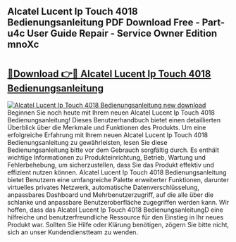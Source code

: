 ## Alcatel Lucent Ip Touch 4018 Bedienungsanleitung PDF Download Free - Part-u4c User Guide Repair - Service Owner Edition mnoXc

# <h2><a href="http://df5c49j.blite.top/?on=Alcatel+Lucent+Ip+Touch+4018+Bedienungsanleitung">🔗Download 👉🔴 Alcatel Lucent Ip Touch 4018 Bedienungsanleitung</a></h2>

[![Alcatel Lucent Ip Touch 4018 Bedienungsanleitung new download](https://i.imgur.com/lujVjoI.png)](http://df5c49j.blite.top/?on=Alcatel+Lucent+Ip+Touch+4018+Bedienungsanleitung)
Beginnen Sie noch heute mit Ihrem neuen Alcatel Lucent Ip Touch 4018 Bedienungsanleitung! Dieses Benutzerhandbuch bietet einen detaillierten Überblick über die Merkmale und Funktionen des Produkts. Um eine erfolgreiche Erfahrung mit Ihrem neuen Alcatel Lucent Ip Touch 4018 Bedienungsanleitung zu gewährleisten, lesen Sie diese Bedienungsanleitung bitte vor dem Gebrauch sorgfältig durch. Es enthält wichtige Informationen zu Produkteinrichtung, Betrieb, Wartung und Fehlerbehebung, um sicherzustellen, dass Sie das Produkt effektiv und effizient nutzen können. Alcatel Lucent Ip Touch 4018 Bedienungsanleitung bietet Benutzern eine umfangreiche Palette erweiterter Funktionen, darunter virtuelles privates Netzwerk, automatische Datenverschlüsselung, anpassbares Dashboard und Mehrbenutzerzugriff, auf die alle über die schlanke und anpassbare Benutzeroberfläche zugegriffen werden kann. Wir hoffen, dass das Alcatel Lucent Ip Touch 4018 BedienungsanleitungD eine hilfreiche und benutzerfreundliche Ressource für den Einstieg in Ihr neues Produkt war. Sollten Sie Hilfe oder Klärung benötigen, zögern Sie bitte nicht, sich an unser Kundendienstteam zu wenden.
